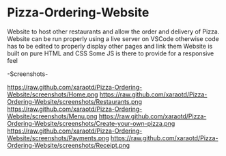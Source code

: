 # Pizza-Ordering-Website
Website to host other restaurants and allow the order and delivery of Pizza.
Website can be run properly using a live server on VSCode otherwise code has to be edited to properly display other pages and link them
Website is built on pure HTML and CSS
Some JS is there to provide for a responsive feel

-Screenshots-

https://raw.github.com/xaraotd/Pizza-Ordering-Website/screenshots/Home.png
https://raw.github.com/xaraotd/Pizza-Ordering-Website/screenshots/Restaurants.png
https://raw.github.com/xaraotd/Pizza-Ordering-Website/screenshots/Menu.png
https://raw.github.com/xaraotd/Pizza-Ordering-Website/screenshots/Create-your-own-pizza.png
https://raw.github.com/xaraotd/Pizza-Ordering-Website/screenshots/Payments.png
https://raw.github.com/xaraotd/Pizza-Ordering-Website/screenshots/Receipt.png
